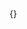 <div class="loading-animation">
    <span class="loading-text">{}</span>
    <div class="dot"></div>
    <div class="dot"></div>
    <div class="dot"></div>
</div>